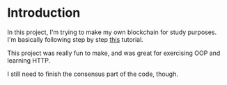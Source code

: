 # Introduction
In this project, I'm trying to make my own blockchain for study purposes.
I'm basically following step by step [this](https://hackernoon.com/learn-blockchains-by-building-one-117428612f46)
tutorial.

This project was really fun to make, and was great for exercising OOP and learning HTTP.

I still need to finish the consensus part of the code, though.